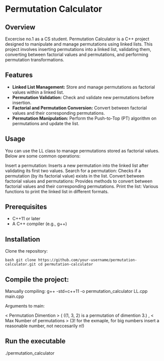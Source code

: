 # Permutation Calculator

## Overview
Excercise no.1 as a CS student.
Permutation Calculator is a C++ project designed to manipulate and manage permutations using linked lists. This project involves inserting permutations into a linked list, validating them, converting between factorial values and permutations, and performing permutation transformations.

## Features

- **Linked List Management:** Store and manage permutations as factorial values within a linked list.
- **Permutation Validation:** Check and validate new permutations before insertion.
- **Factorial and Permutation Conversion:** Convert between factorial values and their corresponding permutations.
- **Permutation Manipulation:** Perform the Push-to-Top (PT) algorithm on permutations and update the list.
  
## Usage
You can use the LL class to manage permutations stored as factorial values. Below are some common operations:

Insert a permutation: Inserts a new permutation into the linked list after validating its first two values.
Search for a permutation: Checks if a permutation (by its factorial value) exists in the list.
Convert between factorial values and permutations: Provides methods to convert between factorial values and their corresponding permutations.
Print the list: Various functions to print the linked list in different formats.
## Prerequisites

- C++11 or later
- A C++ compiler (e.g., g++)

## Installation

Clone the repository:

``bash
git clone https://github.com/your-username/permutation-calculator.git
cd permutation-calculator``



## Compile the project:

Manually compiling:
g++ -std=c++11 -o permutation_calculator LL.cpp main.cpp

Arguments to main:

< Permutation Dimention > ( ((1, 3, 2) is a permutation of dimention 3.) , < Max Number of permutations > (3! for the exmaple, for big numbers insert a reasonable number, not neccesarily n!) 

## Run the executable
./permutation_calculator


